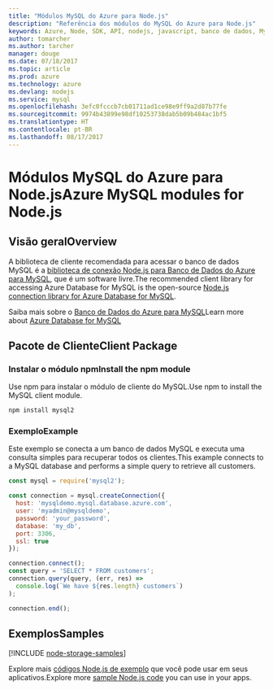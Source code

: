 ```yaml
---
title: "Módulos MySQL do Azure para Node.js"
description: "Referência dos módulos do MySQL do Azure para Node.js"
keywords: Azure, Node, SDK, API, nodejs, javascript, banco de dados, MySQL
author: tomarcher
ms.author: tarcher
manager: douge
ms.date: 07/18/2017
ms.topic: article
ms.prod: azure
ms.technology: azure
ms.devlang: nodejs
ms.service: mysql
ms.openlocfilehash: 3efc0fcccb7cb01711ad1ce98e9ff9a2d87b77fe
ms.sourcegitcommit: 9974b43899e98df10253738dab5b09b484ac1bf5
ms.translationtype: HT
ms.contentlocale: pt-BR
ms.lasthandoff: 08/17/2017
---
```

# <a name="azure-mysql-modules-for-nodejs"></a><span data-ttu-id="620ce-104">Módulos MySQL do Azure para Node.js</span><span class="sxs-lookup"><span data-stu-id="620ce-104">Azure MySQL modules for Node.js</span></span>

## <a name="overview"></a><span data-ttu-id="620ce-105">Visão geral</span><span class="sxs-lookup"><span data-stu-id="620ce-105">Overview</span></span>

<span data-ttu-id="620ce-106">A biblioteca de cliente recomendada para acessar o banco de dados MySQL é a [biblioteca de conexão Node.js para Banco de Dados do Azure para MySQL](https://github.com/sidorares/node-mysql2), que é um software livre.</span><span class="sxs-lookup"><span data-stu-id="620ce-106">The recommended client library for accessing Azure Database for MySQL is the open-source [Node.js connection library for Azure Database for MySQL](https://github.com/sidorares/node-mysql2).</span></span> 

<span data-ttu-id="620ce-107">Saiba mais sobre o [Banco de Dados do Azure para MySQL](https://docs.microsoft.com/azure/MySQL/)</span><span class="sxs-lookup"><span data-stu-id="620ce-107">Learn more about [Azure Database for MySQL](https://docs.microsoft.com/azure/MySQL/)</span></span>

## <a name="client-package"></a><span data-ttu-id="620ce-108">Pacote de Cliente</span><span class="sxs-lookup"><span data-stu-id="620ce-108">Client Package</span></span>

### <a name="install-the-npm-module"></a><span data-ttu-id="620ce-109">Instalar o módulo npm</span><span class="sxs-lookup"><span data-stu-id="620ce-109">Install the npm module</span></span>

<span data-ttu-id="620ce-110">Use npm para instalar o módulo de cliente do MySQL.</span><span class="sxs-lookup"><span data-stu-id="620ce-110">Use npm to install the MySQL client module.</span></span>

```bash
npm install mysql2
```   

### <a name="example"></a><span data-ttu-id="620ce-111">Exemplo</span><span class="sxs-lookup"><span data-stu-id="620ce-111">Example</span></span>

<span data-ttu-id="620ce-112">Este exemplo se conecta a um banco de dados MySQL e executa uma consulta simples para recuperar todos os clientes.</span><span class="sxs-lookup"><span data-stu-id="620ce-112">This example connects to a MySQL database and performs a simple query to retrieve all customers.</span></span>

```javascript
const mysql = require('mysql2');

const connection = mysql.createConnection({
  host: 'mysqldemo.mysql.database.azure.com',
  user: 'myadmin@mysqldemo',
  password: 'your_password',
  database: 'my_db',
  port: 3306,
  ssl: true
});

connection.connect();
const query = 'SELECT * FROM customers';
connection.query(query, (err, res) =>
  console.log(`We have ${res.length} customers`)
);

connection.end();
```

## <a name="samples"></a><span data-ttu-id="620ce-113">Exemplos</span><span class="sxs-lookup"><span data-stu-id="620ce-113">Samples</span></span>

[!INCLUDE [node-storage-samples](../docs-ref-conceptual/includes/mysql-samples.md)]

<span data-ttu-id="620ce-114">Explore mais [códigos Node.js de exemplo](https://azure.microsoft.com/resources/samples/?platform=nodejs) que você pode usar em seus aplicativos.</span><span class="sxs-lookup"><span data-stu-id="620ce-114">Explore more [sample Node.js code](https://azure.microsoft.com/resources/samples/?platform=nodejs) you can use in your apps.</span></span>
